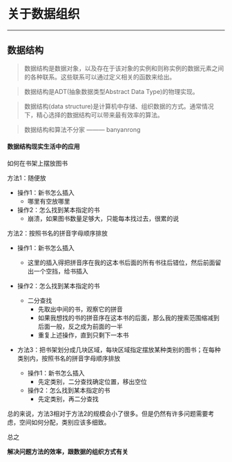 # **关于数据组织**

****

## **数据结构**

> 数据结构是数据对象，以及存在于该对象的实例和则称实例的数据元素之间的各种联系。这些联系可以通过定义相关的函数来给出。

> 数据结构是ADT(抽象数据类型Abstract Data Type)的物理实现。

> 数据结构(data structure)是计算机中存储、组织数据的方式。通常情况下，精心选择的数据结构可以带来最有效率的算法。

> 数据结构和算法不分家 ——— banyanrong

#### **数据结构现实生活中的应用**

如何在书架上摆放图书

方法1：随便放
- 操作1：新书怎么插入
  - 哪里有空放哪里
- 操作2：怎么找到某本指定的书
  - 崩溃，如果图书数量足够大，只能每本找过去，很累的说

方法2：按照书名的拼音字母顺序排放
- 操作1：新书怎么插入
  - 这里的插入得把拼音序在我的这本书后面的所有书往后错位，然后前面留出一个空挡，给书插入
- 操作2：怎么找到某本指定的书
  - 二分查找
    - 先取出中间的书，观察它的拼音
    - 如果我想找的书的拼音序在这本书的后面，那么我的搜索范围缩减到后面一般，反之成为前面的一半
    - 重复上述操作，直到只剩下一本书

- 方法3：把书架划分成几块区域，每块区域指定摆放某种类别的图书；在每种类别内，按照书名的拼音字母顺序排放
  - 操作1：新书怎么插入
    - 先定类别，二分查找确定位置，移出空位
  - 操作2：怎么找到某本指定的书
    - 先定类别，再二分查找

总的来说，方法3相对于方法2的规模会小了很多。但是仍然有许多问题需要考虑，空间如何分配，类别应该多细致。

总之

**解决问题方法的效率，跟数据的组织方式有关**

